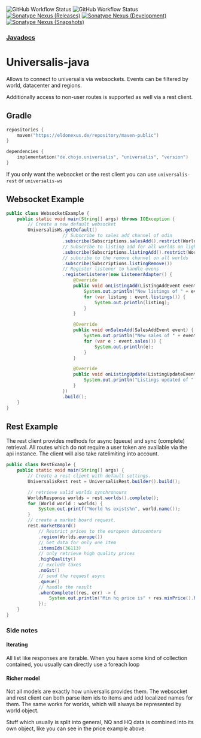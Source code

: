 ![GitHub Workflow Status](https://img.shields.io/github/workflow/status/RainbowDashLabs/universalis-java/Verify%20state?style=for-the-badge&label=Build)
![GitHub Workflow Status](https://img.shields.io/github/workflow/status/RainbowDashLabs/universalis-java/Publish%20to%20Nexus?style=for-the-badge&label=Publish)
[![Sonatype Nexus (Releases)](https://img.shields.io/nexus/maven-releases/de.chojo.universalis/universalis?label=Release&logo=Release&server=https%3A%2F%2Feldonexus.de&style=for-the-badge)][nexus_releases]
[![Sonatype Nexus (Development)](https://img.shields.io/nexus/maven-dev/de.chojo.universalis/universalis?label=DEV&logo=Release&server=https%3A%2F%2Feldonexus.de&style=for-the-badge)][nexus_dev]
[![Sonatype Nexus (Snapshots)](https://img.shields.io/nexus/s/de.chojo.universalis/universalis?color=orange&label=Snapshot&server=https%3A%2F%2Feldonexus.de&style=for-the-badge)][nexus_releases]

### [Javadocs](https://rainbowdashlabs.github.io/universalis-java/)

# Universalis-java

Allows to connect to universalis via websockets. Events can be filtered by world, datacenter and regions.

Additionally access to non-user routes is supported as well via a rest client.

## Gradle
```kts
repositories {
    maven("https://eldonexus.de/repository/maven-public")
}

dependencies {
    implementation("de.chojo.universalis", "universalis", "version")
}
```

If you only want the websocket or the rest client you can use `universalis-rest` or `universalis-ws`

## Websocket Example
```java
public class WebsocketExample {
    public static void main(String[] args) throws IOException {
        // Create a new default websocket
        UniversalisWs.getDefault()
                     // Subscribe to sales add channel of odin
                     .subscribe(Subscriptions.salesAdd().restrict(Worlds.europe().light().ODIN))
                     // Subscribe to listing add for all worlds on light and the one world on chaos
                     .subscribe(Subscriptions.listingAdd().restrict(Worlds.europe().light()).restrict(Worlds.europe().chaos().OMEGA))
                     // subcribe to the remove channel on all worlds
                     .subscribe(Subscriptions.listingRemove())
                     // Register listener to handle evens
                     .registerListener(new ListenerAdapter() {
                         @Override
                         public void onListingAdd(ListingAddEvent event) {
                             System.out.println("New listings of " + event.item() + " on world " + event.world());
                             for (var listing : event.listings()) {
                                 System.out.println(listing);
                             }
                         }

                         @Override
                         public void onSalesAdd(SalesAddEvent event) {
                             System.out.println("New sales of " + event.item() + " on world " + event.world());
                             for (var e : event.sales()) {
                                 System.out.println(e);
                             }
                         }

                         @Override
                         public void onListingUpdate(ListingUpdateEvent event) {
                             System.out.println("Listings updated of " + event.item() + " on world " + event.world());
                         }
                     })
                     .build();
    }
}
```

## Rest Example

The rest client provides methods for async (queue) and sync (complete) retrieval. All routes which do not require a 
user token are available via the api instance. The client will also take ratelimiting into account.

```java
public class RestExample {
    public static void main(String[] args) {
        // Create a rest client with default settings.
        UniversalisRest rest = UniversalisRest.builder().build();

        // retrieve valid worlds synchronours
        WorldsResponse worlds = rest.worlds().complete();
        for (World world : worlds) {
            System.out.printf("World %s exists%n", world.name());
        }
        // create a market board request.
        rest.marketBoard()
            // Restrict prices to the european datacenters
            .region(Worlds.europe())
            // Get data for only one item
            .itemsIds(36113)
            // only retrieve high quality prices
            .highQuality()
            // exclude taxes
            .noGst()
            // send the request async
            .queue()
            // handle the result
            .whenComplete((res, err) -> {
                System.out.println("Min hq price is" + res.minPrice().highQuality());
            });
    }
}
```

### Side notes

#### Iterating
All list like responses are iterable. When you have some kind of collection contained, you usually can directly use a 
foreach loop

#### Richer model
Not all models are exactly how universalis provides them. The websocket and rest client can both parse item ids to 
items and add localized names for them. The same works for worlds, which will always be represented by world object.

Stuff which usually is split into general, NQ and HQ data is combined into its own object, like you can see in the 
price example above.

[nexus_releases]: https://eldonexus.de/#browse/browse:maven-releases:de%2Fchojo%2Funiversalis%2Funiversalis
[nexus_snapshots]: https://eldonexus.de/#browse/browse:maven-snapshots:de%2Fchojo%2Funiversalis%2Funiversalis
[nexus_dev]: https://eldonexus.de/#browse/browse:maven-dev:de%2Fchojo%2Funiversalis%2Funiversalis
